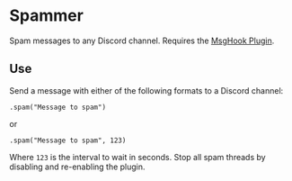 # Spammer

Spam messages to any Discord channel.
Requires the [MsgHook Plugin](https://github.com/MysteryBlokHed/BetterDiscordPlugins/blob/master/plugins/MsgHook).

## Use

Send a message with either of the following formats to a Discord channel:

```text
.spam("Message to spam")
```

or

```text
.spam("Message to spam", 123)
```

Where `123` is the interval to wait in seconds.
Stop all spam threads by disabling and re-enabling the plugin.
